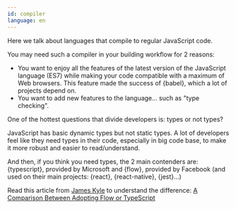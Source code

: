 ```yaml
---
id: compiler  
language: en
---
```


Here we talk about languages that compile to regular JavaScript code.

You may need such a compiler in your building workflow for 2 reasons:

* You want to enjoy all the features of the latest version of the JavaScript language (ES7) while making your code compatible with a maximum of Web browsers. This feature made the success of {babel}, which a lot of projects depend on.
* You want to add new features to the language... such as "type checking".

One of the hottest questions that divide developers is: types or not types?

JavaScript has basic dynamic types but not static types. A lot of developers feel like they need types in their code, especially in big code base, to make it more robust and easier to read/understand.

And then, if you think you need types, the 2 main contenders are: {typescript}, provided by Microsoft and {flow}, provided by Facebook (and used on their main projects: {react}, {react-native}, {jest}...)

Read this article from [James Kyle](https://github.com/thejameskyle) to understand the difference: [A Comparison Between Adopting Flow or TypeScript](https://medium.com/the-thinkmill/adopting-flow-typescript-3549a3a36d51)

